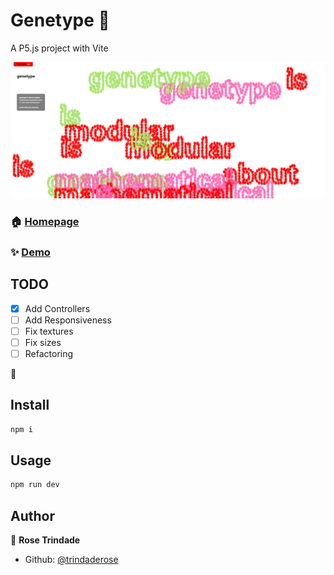 <h1 align="left">Genetype 👋</h1>
<p>
A P5.js project with Vite
</p>

![screenshot](/public/screenshot.png)

### 🏠 [Homepage](https://genetype.pages.dev/)

### ✨ [Demo](https://genetype.pages.dev/)

## TODO

-   [x] Add Controllers
-   [ ] Add Responsiveness
-   [ ] Fix textures
-   [ ] Fix sizes
-   [ ] Refactoring

👻

## Install

```sh
npm i
```

## Usage

```sh
npm run dev
```

## Author

👤 **Rose Trindade**

-   Github: [@trindaderose](https://github.com/trindaderose)

